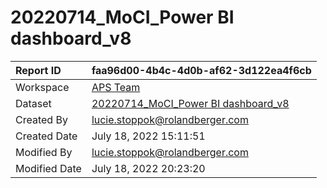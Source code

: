 



# 20220714_MoCI_Power BI dashboard_v8

|Report ID|faa96d00-4b4c-4d0b-af62-3d122ea4f6cb|
| :--- | :--- |
|Workspace|[APS Team](../Workspaces/APS-Team.md)|
|Dataset|[20220714_MoCI_Power BI dashboard_v8](../Datasets/20220714_MoCI_Power-BI-dashboard_v8.md)|
|Created By|lucie.stoppok@rolandberger.com|
|Created Date|July 18, 2022 15:11:51|
|Modified By|lucie.stoppok@rolandberger.com|
|Modified Date|July 18, 2022 20:23:20|
